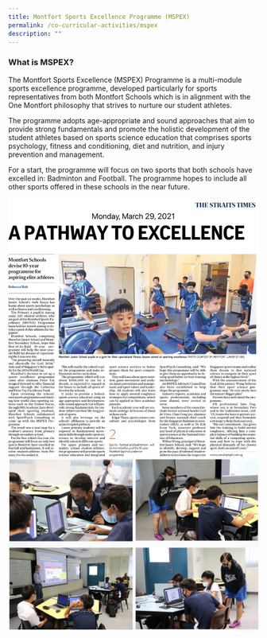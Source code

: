 ```yaml
---
title: Montfort Sports Excellence Programme (MSPEX)
permalink: /co-curricular-activities/mspex
description: ""
---
```

### What is MSPEX?
  
The Montfort Sports Excellence (MSPEX) Programme is a multi-module sports excellence programme, developed particularly for sports representatives from both Montfort Schools which is in alignment with the One Montfort philosophy that strives to nurture our student athletes.  
  
The programme adopts age-appropriate and sound approaches that aim to provide strong fundamentals and promote the holistic development of the student athletes based on sports science education that comprises sports psychology, fitness and conditioning, diet and nutrition, and injury prevention and management.  
  
For a start, the programme will focus on two sports that both schools have excelled in: Badminton and Football. The programme hopes to include all other sports offered in these schools in the near future.

![](/images/MSPEX%20Article.jpeg)
![](/images/mspex.png)